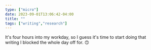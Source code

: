 ```yaml
---
type: ["micro"]
date: 2023-09-01T13:06:42-04:00
title: ""
tags: ["writing","research"]
---
```

It's four hours into my workday, so I guess it's time to start doing that writing I blocked the whole day off for. 🙃
